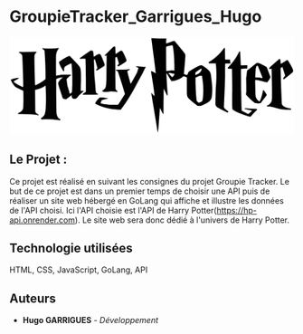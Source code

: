 # GroupieTracker_Garrigues_Hugo
![Logo Harry Potter](SiteWeb/CSS/assets/LogoHP.png "Logo du site")

## Le Projet :

Ce projet est réalisé en suivant les consignes du projet Groupie Tracker. Le but de ce projet est dans un premier temps de choisir une API puis de réaliser un site web hébergé en GoLang qui affiche et illustre les données de l'API choisi. Ici l'API choisie est l'API de Harry Potter(https://hp-api.onrender.com). Le site web sera donc dédié à l'univers de Harry Potter.

## Technologie utilisées
HTML, CSS, JavaScript, GoLang, API


## Auteurs
* **Hugo GARRIGUES** - *Développement* 

